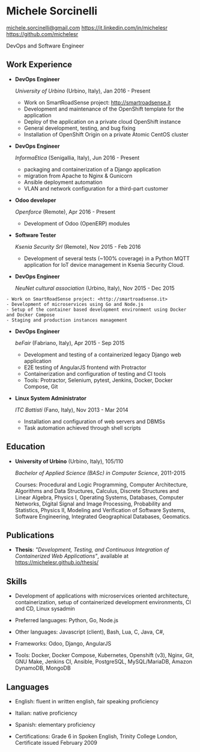 # Michele Sorcinelli


<michele.sorcinelli@gmail.com>
<https://it.linkedin.com/in/michelesr>
<https://github.com/michelesr>

DevOps and Software Engineer

## Work Experience

*   **DevOps Engineer**

    *University of Urbino* (Urbino, Italy), Jan 2016 - Present

    - Work on SmartRoadSense project: <http://smartroadsense.it>
    - Development and maintenance of the OpenShift template for the application
    - Deploy of the application on a private cloud OpenShift instance
    - General development, testing, and bug fixing
    - Installation of OpenShift Origin on a private Atomic CentOS cluster

*   **DevOps Engineer**

    *InformaEtica* (Senigallia, Italy), Jun 2016 - Present
    - packaging and containerization of a Django application
    - migration from Apache to Nginx & Gunicorn
    - Ansible deployment automation
    - VLAN and network configuration for a third-part customer

*   **Odoo developer**

    *Openforce* (Remote), Apr 2016 - Present

    - Development of Odoo (OpenERP) modules

*   **Software Tester**

    *Ksenia Security Srl* (Remote), Nov 2015 - Feb 2016

    - Development of several tests (~100% coverage) in a Python MQTT
      application for IoT device management in Ksenia Security Cloud.

*    **DevOps Engineer**

     *NeuNet cultural association* (Urbino, Italy), Nov 2015 - Dec 2015

    - Work on SmartRoadSense project: <http://smartroadsense.it>
    - Development of microservices using Go and Node.js
    - Setup of the container based development environment using Docker and Docker Compose
    - Staging and production instances management

*   **DevOps Engineer**

    *beFair* (Fabriano, Italy), Apr 2015 - Sep 2015

    -   Development and testing of a containerized legacy Django web application
    -   E2E testing of AngularJS frontend with Protractor
    -   Containerization and configuration of testing and CI tools
    -   Tools: Protractor, Selenium, pytest, Jenkins, Docker, Docker Compose, Git

*   **Linux System Administrator**

    *ITC Battisti* (Fano, Italy), Nov 2013 - Mar 2014

    -   Installation and configuration of web servers and DBMSs
    -   Task automation achieved through shell scripts

## Education

*   **University of Urbino** (Urbino, Italy), 105/110

    *Bachelor of Applied Science (BASc) in Computer Science*, 2011-2015

    Courses: Procedural and Logic Programming, Computer Architecture, Algorithms and Data
    Structures, Calculus, Discrete Structures and Linear Algebra, Physics I,
    Operating Systems, Databases, Computer Networks, Digital Signal and Image
    Processing, Probability and Statistics, Physics II, Modeling and
    Verification of Software Systems, Software Engineering, Integrated
    Geographical Databases, Geomatics.

## Publications

*  **Thesis**: *"Development, Testing, and Continuous Integration of Containerized Web
   Applications"*, available at <https://michelesr.github.io/thesis/>

## Skills

-  Development of applications with microservices oriented architecture,
   containerization, setup of containerized development environments, CI and CD,
   Linux sysadmin

-  Preferred languages: Python, Go, Node.js
-  Other languages: Javascript (client), Bash, Lua, C, Java, C#,
-  Frameworks: Odoo, Django, AngularJS
-  Tools: Docker, Docker Compose, Kubernetes, Openshift (v3), Nginx, Git, GNU
   Make, Jenkins CI, Ansible, PostgreSQL, MySQL/MariaDB, Amazon DynamoDB, MongoDB

## Languages

- English: fluent in written english, fair speaking proficiency
- Italian: native proficiency
- Spanish: elementary proficiency

- Certifications: Grade 6 in Spoken English, Trinity College London, Certificate
issued February 2009
